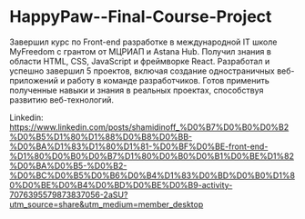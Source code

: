 # HappyPaw--Final-Course-Project

Завершил курс по Front-end разработке в международной IT школе MyFreеdom с грантом от МЦРИАП и Astana Hub. Получил знания в области HTML, CSS, JavaScript и фреймворке React. Разработал и успешно завершил 5 проектов, включая создание одностраничных веб-приложений и работу в команде разработчиков. Готов применить полученные навыки и знания в реальных проектах, способствуя развитию веб-технологий.

Linkedin: https://www.linkedin.com/posts/shamidinoff_%D0%B7%D0%B0%D0%B2%D0%B5%D1%80%D1%88%D0%B8%D0%BB-%D0%BA%D1%83%D1%80%D1%81-%D0%BF%D0%BE-front-end-%D1%80%D0%B0%D0%B7%D1%80%D0%B0%D0%B1%D0%BE%D1%82%D0%BA%D0%B5-%D0%B2-%D0%BC%D0%B5%D0%B6%D0%B4%D1%83%D0%BD%D0%B0%D1%80%D0%BE%D0%B4%D0%BD%D0%BE%D0%B9-activity-7076395579873837056-2aSU?utm_source=share&utm_medium=member_desktop
